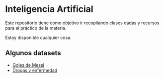 # Inteligencia Artificial

Este repositorio tiene como objetivo ir recopilando clases dadas y recursos para el práctico de la materia.

Estoy disponible cualquier cosa.


## Algunos datasets
- [Goles de Messi](https://www.kaggle.com/datasets/azminetoushikwasi/-lionel-messi-all-club-goals)
- [Drogas y enfermedad](https://www.kaggle.com/datasets/pablomgomez21/drugs-a-b-c-x-y-for-decision-trees?select=drug200.csv)
